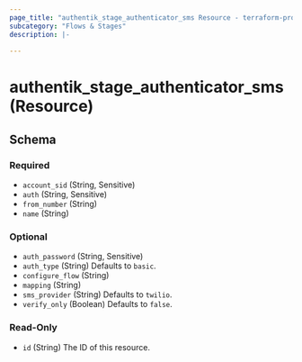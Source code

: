 ```yaml
---
page_title: "authentik_stage_authenticator_sms Resource - terraform-provider-authentik"
subcategory: "Flows & Stages"
description: |-
  
---
```


# authentik_stage_authenticator_sms (Resource)





<!-- schema generated by tfplugindocs -->
## Schema

### Required

- `account_sid` (String, Sensitive)
- `auth` (String, Sensitive)
- `from_number` (String)
- `name` (String)

### Optional

- `auth_password` (String, Sensitive)
- `auth_type` (String) Defaults to `basic`.
- `configure_flow` (String)
- `mapping` (String)
- `sms_provider` (String) Defaults to `twilio`.
- `verify_only` (Boolean) Defaults to `false`.

### Read-Only

- `id` (String) The ID of this resource.


